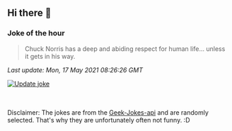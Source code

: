 ## Hi there 👋

### Joke of the hour
<!-- joke -->
>Chuck Norris has a deep and abiding respect for human life... unless it gets in his way.
<!-- /joke -->

*Last update: Mon, 17 May 2021 08:26:26 GMT*

[![Update joke](https://github.com/nclskfm/nclskfm/actions/workflows/joke.yml/badge.svg)](https://github.com/nclskfm/nclskfm/actions/workflows/joke.yml)

<br><br>
Disclaimer: The jokes are from the [Geek-Jokes-api](https://github.com/sameerkumar18/geek-joke-api) and are randomly selected. That's why they are unfortunately often not funny. :D
